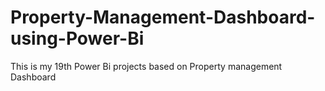 # Property-Management-Dashboard-using-Power-Bi

This is my 19th Power Bi projects based on Property management Dashboard
